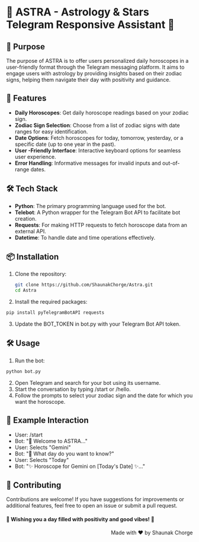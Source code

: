 # 🌟 ASTRA - Astrology & Stars Telegram Responsive Assistant 🌟

## 🎯 Purpose
The purpose of ASTRA is to offer users personalized daily horoscopes in a user-friendly format through the Telegram messaging platform. It aims to engage users with astrology by providing insights based on their zodiac signs, helping them navigate their day with positivity and guidance.

## 🚀 Features
- **Daily Horoscopes**: Get daily horoscope readings based on your zodiac sign.
- **Zodiac Sign Selection**: Choose from a list of zodiac signs with date ranges for easy identification.
- **Date Options**: Fetch horoscopes for today, tomorrow, yesterday, or a specific date (up to one year in the past).
- **User -Friendly Interface**: Interactive keyboard options for seamless user experience.
- **Error Handling**: Informative messages for invalid inputs and out-of-range dates.

## 🛠️ Tech Stack
- **Python**: The primary programming language used for the bot.
- **Telebot**: A Python wrapper for the Telegram Bot API to facilitate bot creation.
- **Requests**: For making HTTP requests to fetch horoscope data from an external API.
- **Datetime**: To handle date and time operations effectively.

## 📦 Installation
1. Clone the repository:
   ```bash
   git clone https://github.com/ShaunakChorge/Astra.git
   cd Astra
   ```

2. Install the required packages:
  ```bash
  pip install pyTelegramBotAPI requests
  ```
3. Update the BOT_TOKEN in bot.py with your Telegram Bot API token.


## 🛠️ Usage
1. Run the bot:
  ```bash
  python bot.py
  ```
2. Open Telegram and search for your bot using its username.
3. Start the conversation by typing /start or /hello.
4. Follow the prompts to select your zodiac sign and the date for which you want the horoscope.


## 📅 Example Interaction
- User: /start
- Bot: "🌟 Welcome to ASTRA..."
- User: Selects "Gemini"
- Bot: "📅 What day do you want to know?"
- User: Selects "Today"
- Bot: "✨ Horoscope for Gemini on [Today's Date] ✨..."

## 🤝 Contributing
Contributions are welcome! If you have suggestions for improvements or additional features, feel free to open an issue or submit a pull request.







#### 🌌 Wishing you a day filled with positivity and good vibes! 🌌

<div align="right">
  <p>Made with ❤️ by Shaunak Chorge</p>
</div>

